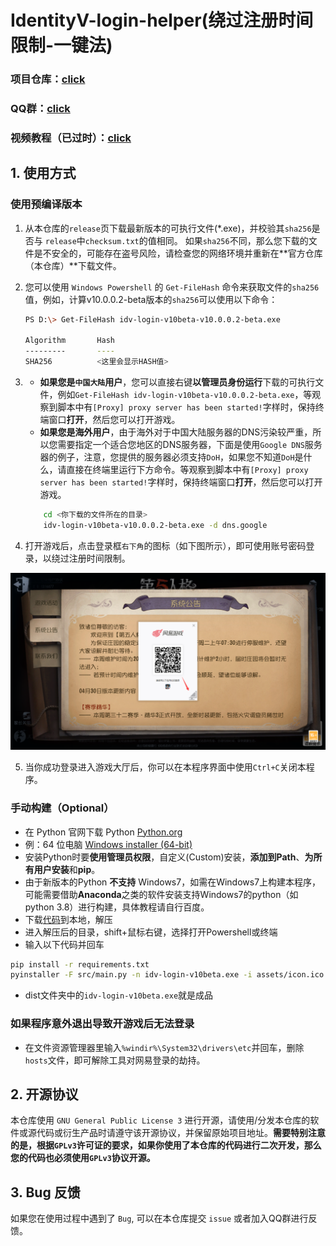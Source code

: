 # IdentityV-login-helper(绕过注册时间限制-一键法)

### 项目仓库：[click](https://github.com/Alexander-Porter/idv-login)
### QQ群：[click](https://www.bilibili.com/opus/920131433914171416)
### 视频教程（已过时）：[click](https://www.bilibili.com/video/BV1qM4m1Q7i8)

## 1. 使用方式
### 使用预编译版本
1. 从本仓库的``release``页下载最新版本的可执行文件(*.exe)，并校验其``sha256``是否与 ``release``中``checksum.txt``的值相同。
    如果``sha256``不同，那么您下载的文件是不安全的，可能存在盗号风险，请检查您的网络环境并重新在**官方仓库（本仓库）**下载文件。
2. 您可以使用 ``Windows Powershell`` 的 ``Get-FileHash`` 命令来获取文件的``sha256``值，例如，计算v10.0.0.2-beta版本的`sha256`可以使用以下命令：
    ```bash
    PS D:\> Get-FileHash idv-login-v10beta-v10.0.0.2-beta.exe

    Algorithm       Hash
    ---------       ----
    SHA256          <这里会显示HASH值>
    ```
3. - **如果您是``中国大陆``用户**，您可以直接右键**以管理员身份运行**下载的可执行文件，例如``Get-FileHash idv-login-v10beta-v10.0.0.2-beta.exe``，等观察到脚本中有``[Proxy] proxy server has been started!``字样时，保持终端窗口**打开**，然后您可以打开游戏。
    - **如果您是海外用户**，由于海外对于中国大陆服务器的DNS污染较严重，所以您需要指定一个适合您地区的DNS服务器，下面是使用`Google DNS`服务器的例子，注意，您提供的服务器必须支持`DoH`，如果您不知道`DoH`是什么，请直接在终端里运行下方命令。等观察到脚本中有``[Proxy] proxy server has been started!``字样时，保持终端窗口**打开**，然后您可以打开游戏。
    ```bash
        cd <你下载的文件所在的目录>
        idv-login-v10beta-v10.0.0.2-beta.exe -d dns.google
    ```
    
    
4. 打开游戏后，点击登录框``右下角``的图标（如下图所示），即可使用账号密码登录，以绕过注册时间限制。

![图1](assets/image1.png)

5. 当你成功登录进入游戏大厅后，你可以在本程序界面中使用``Ctrl+C``关闭本程序。

### 手动构建（Optional）

* 在 Python 官网下载 Python [Python.org](https://www.python.org/downloads/release/python-3123/)
* 例：64 位电脑 [Windows installer (64-bit)](https://www.python.org/ftp/python/3.12.3/python-3.12.3-amd64.exe)
* 安装Python时要**使用管理员权限**，自定义(Custom)安装，**添加到Path**、**为所有用户安装**和**pip**。
* 由于新版本的Python **不支持** Windows7，如需在Windows7上构建本程序，可能需要借助**Anaconda**之类的软件安装支持Windows7的python（如 python 3.8）进行构建，具体教程请自行百度。
* 下载[代码](https://github.com/Alexander-Porter/idv-login/archive/refs/heads/one-key.zip)到本地，解压
* 进入解压后的目录，shift+鼠标右键，选择打开Powershell或终端
* 输入以下代码并回车
```bash
pip install -r requirements.txt
pyinstaller -F src/main.py -n idv-login-v10beta.exe -i assets/icon.ico --version-file assets/version.txt --uac-admin
```
* dist文件夹中的`idv-login-v10beta.exe`就是成品

### 如果程序意外退出导致开游戏后无法登录
* 在文件资源管理器里输入`%windir%\System32\drivers\etc`并回车，删除`hosts`文件，即可解除工具对网易登录的劫持。
## 2. 开源协议
本仓库使用 ``GNU General Public License 3`` 进行开源，请使用/分发本仓库的软件或源代码或衍生产品时请遵守该开源协议，并保留原始项目地址。**需要特别注意的是，根据``GPLv3``许可证的要求，如果你使用了本仓库的代码进行二次开发，那么您的代码也必须使用`GPLv3`协议开源。**

## 3. Bug 反馈
如果您在使用过程中遇到了 ``Bug``, 可以在本仓库提交 `issue` 或者加入QQ群进行反馈。